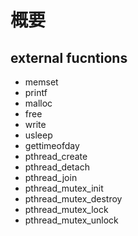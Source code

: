 <h1>概要</h1>
<h2>external fucntions</h2>
<ul>
	<li>memset</li>
	<li>printf</li>
	<li>malloc</li>
	<li>free</li>
	<li>write</li>
	<li>usleep</li>
	<li>gettimeofday</li>
	<li>pthread_create</li>
	<li>pthread_detach</li>
	<li>pthread_join</li>
	<li>pthread_mutex_init</li>
	<li>pthread_mutex_destroy</li>
	<li>pthread_mutex_lock</li>
	<li>pthread_mutex_unlock</li>
</ul>